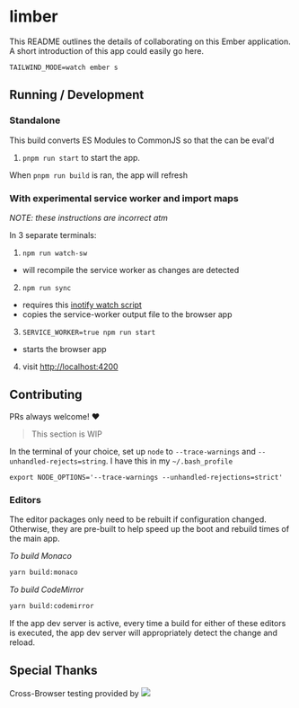 # limber

This README outlines the details of collaborating on this Ember application.
A short introduction of this app could easily go here.

```
TAILWIND_MODE=watch ember s
```

## Running / Development

### Standalone

This build converts ES Modules to CommonJS so that the can be eval'd

1. `pnpm run start` to start the app.

When `pnpm run build` is ran, the app will refresh

### With experimental service worker and import maps

_NOTE: these instructions are incorrect atm_

In 3 separate terminals:

1. `npm run watch-sw`
  - will recompile the service worker as changes are detected
2. `npm run sync`
  - requires this [inotify watch script](https://github.com/NullVoxPopuli/dotfiles/blob/master/home/scripts/watch)
  - copies the service-worker output file to the browser app
3. `SERVICE_WORKER=true npm run start`
  - starts the browser app
4. visit [http://localhost:4200](http://localhost:4200)


## Contributing

PRs always welcome! ❤️

> This section is WIP

In the terminal of your choice, set up `node` to `--trace-warnings` and
`--unhandled-rejects=string`.
I have this in my `~/.bash_profile`
```
export NODE_OPTIONS='--trace-warnings --unhandled-rejections=strict'
```


### Editors

The editor packages only need to be rebuilt if configuration changed.
Otherwise, they are pre-built to help speed up the boot and rebuild times of
the main app.

_To build Monaco_

```bash
yarn build:monaco
```

_To build CodeMirror_
```bash
yarn build:codemirror
```

If the app dev server is active, every time a build for either
of these editors is executed, the app dev server will appropriately
detect the change and reload.

## Special Thanks

Cross-Browser testing provided by <a href='http://browserstack.com' target='_blank'><img src='https://d2ogrdw2mh0rsl.cloudfront.net/production/images/static/header/header-logo.svg'></a>

